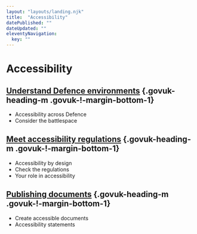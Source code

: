 ```yaml
---
layout: "layouts/landing.njk"
title:  "Accessibility"
datePublished: ""
dateUpdated: ""
eleventyNavigation:
  key: ""
---
```


# Accessibility

## [Understand Defence environments](accessibility/understand-defence-environments) {.govuk-heading-m .govuk-!-margin-bottom-1}

- Accessibility across Defence
- Consider the battlespace

## [Meet accessibility regulations](accessibility/meet-accessibility-regulations) {.govuk-heading-m .govuk-!-margin-bottom-1}

- Accessibility by design
- Check the regulations
- Your role in accessibility

## [Publishing documents](accessibility/publishing-documents) {.govuk-heading-m .govuk-!-margin-bottom-1}

- Create accessible documents
- Accessibility statements
